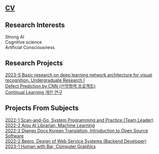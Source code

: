 ## [CV](https://github.com/Chihiro0623/Chihiro0623/blob/main/cv.pdf)


## Research Interests
Strong AI  
Cognitive science  
Artificial Consciousness  

## Research Projects
[2023-S Basic research on deep learning network architecture for visual recognition. Undergraduate Research I](https://github.com/Chihiro0623/2023summer-selfstudy1)  
[Defect Prediction by CNN (산학협력 프로젝트)](https://github.com/Chihiro0623/Defect-Prediction-by-CNN)  
[Continual Learning 개인 연구](https://github.com/Chihiro0623/ContinualLearning)  


## Projects From Subjects
[2022-1 Scan-and-Go, System Programming and Practice (Team Leader) ](https://github.com/Chihiro0623/Scan-and-Go)  
[2022-2 Ajou AI Librarian, Machine Learning](https://github.com/Chihiro0623/Ajou-AI-Librarian)  
[2022-2 Django Docs Korean Translation, Introduction to Open Source Software](https://github.com/Chihiro0623/Django-Docs-Korean-Translation)  
[2022-2 Bepro, Design of Web Service Systems (Backend Developer)](https://github.com/Chihiro0623/BePro)  
[2023-1 Human with Bar, Computer Graphics](https://github.com/Chihiro0623/Human-with-Bar)  
